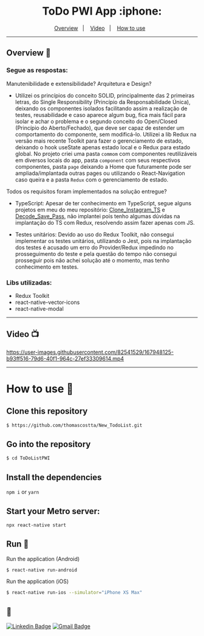 <h1 align="center">
  ToDo PWI App :iphone:
</h1>

<div align="center"></div>
  
<p align="center">
  <a href="#overview-book">Overview</a>&nbsp;&nbsp;&nbsp;|&nbsp;&nbsp;&nbsp;
  <a href="#video-tv">Video</a>&nbsp;&nbsp;&nbsp;|&nbsp;&nbsp;&nbsp;
  <a href="#how-to-use-toolbox">How to use</a>&nbsp;&nbsp;&nbsp;
</p>

---------------------------

## Overview :book:
  
### Segue as respostas:

Manutenibilidade e extensibilidade? Arquitetura e Design?
- Utilizei os princípios do conceito SOLID, principalmente das 2 primeiras letras, do Single Responsibility (Princípio da Responsabilidade Única), deixando os componentes isolados facilitando assim a realização de testes, reusabilidade e caso aparece algum bug, fica mais fácil para isolar e achar o problema e o segundo conceito do Open/Closed (Princípio do Aberto/Fechado), que deve ser capaz de estender um comportamento do componente, sem modificá-lo. Utilizei a lib Redux na versão mais recente Toolkit para fazer o gerenciamento de estado, deixando o hook useState apenas estado local e o Redux para estado global. No projeto criei uma pasta `commom` com componentes reutilizáveis em diversos locais do app, pasta `component` com seus respectivos componentes, pasta `page` deixando a Home que futuramente pode ser ampliada/implantada outras pages ou utilizando o React-Navigation caso queira e a pasta `Redux` com o gerenciamento de estado. 

Todos os requisitos foram implementados na solução entregue?

- TypeScript: Apesar de ter conhecimento em TypeScript, segue alguns projetos em meu do meu repositório:  [Clone_Instagram_TS](https://github.com/thomascostta/Clone_Instagram_TS/ "Clone_Instagram_TS") e [Decode_Save_Pass](https://github.com/thomascostta/decode-save-pass "Decode_Save_Pass"),   não implantei pois tenho algumas dúvidas na implantação do TS com Redux, resolvendo assim fazer apenas com JS.

- Testes unitários: Devido ao uso do Redux Toolkit, não consegui implementar os testes unitários, utilizando o Jest, pois na implantação dos testes é acusado um erro do Provider/Redux impedindo no prosseguimento do teste e pela questão do tempo não consegui prosseguir pois não achei solução até o momento, mas tenho conhecimento em testes.


### Libs utilizadas: 
  - Redux Toolkit
  - react-native-vector-icons
  - react-native-modal
  
---------------------------

## Video :tv:

https://user-images.githubusercontent.com/82541529/167948125-b93ff516-79d6-40f1-964c-27ef33309614.mp4


---------------------------

# How to use :toolbox:

## Clone this repository
```bash
$ https://github.com/thomascostta/New_TodoList.git
```
## Go into the repository
```bash
$ cd ToDoListPWI
```
## Install the dependencies
`npm i` or `yarn`

## Start your Metro server:
```bash
npx react-native start
```

## Run :iphone:
Run the application (Android)
```bash
$ react-native run-android
```
Run the application (iOS)
```bash
$ react-native run-ios --simulator="iPhone XS Max"
```

## :handshake:

[![Linkedin Badge](https://img.shields.io/badge/-Thomas-blue?style=flat-square&logo=Linkedin&logoColor=white&link=https://www.linkedin.com/in/tgmarinho/)](https://www.linkedin.com/in/thomasjeffcosta/) 
[![Gmail Badge](https://img.shields.io/badge/-thomas.jeffcosta@gmail.com-c14438?style=flat-square&logo=Gmail&logoColor=white&link=mailto:thomas.jeffcosta@gmail.com)](mailto:thomas.jeffcosta@gmail.com)


